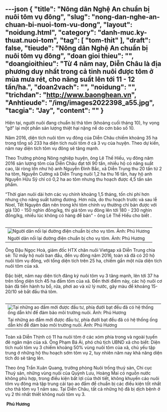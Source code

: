 ---json
{
    "title": "Nông dân Nghệ An chuẩn bị nuôi tôm vụ đông",
    "slug": "nong-dan-nghe-an-chuan-bi-nuoi-tom-vu-dong",
    "layout": "noidung.html",
    "category": "danh-muc.ky-thuat.nuoi-tom",
    "tag": [
        "tom-thit"
    ],
    "draft": false,
    "tieude": "Nông dân Nghệ An chuẩn bị nuôi tôm vụ đông",
    "doan gioi thieu": "",
    "doangioithieu": "Từ 4 năm nay, Diễn Châu là địa phương duy nhất trong cả tỉnh nuôi được tôm ở mùa mưa rét, cho năng suất lên tới 11 - 12 tấn/ha.",
    "doan2vach": "",
    "noidung": "",
    "trichdan": "http://www.baonghean.vn",
    "Anhtieude": "/img/images2022398_a55.jpg",
    "tacgia": "Jay",
    "__content__": ""
}
---
<p><span style="font-size:14px">Hiện tại, người nu&ocirc;i đang chuẩn bị thả t&ocirc;m (khoảng cuối th&aacute;ng 10), hy vọng &ldquo;gỡ&rdquo; lại một phần sản lượng thiệt hại nặng nề do cơn b&atilde;o số 10.</span></p>

<p><span style="font-size:14px">Năm 2016, diện t&iacute;ch nu&ocirc;i t&ocirc;m vụ đ&ocirc;ng của Diễn Ch&acirc;u chiếm khoảng 35 ha trong tổng số 233 ha diện t&iacute;ch nu&ocirc;i t&ocirc;m ở cả 3 vụ của huyện. Theo dự kiến, năm nay diện t&iacute;ch t&ocirc;m vụ đ&ocirc;ng sẽ tăng mạnh.</span></p>

<p><span style="font-size:14px">Theo Trưởng ph&ograve;ng N&ocirc;ng nghiệp huyện, &ocirc;ng L&ecirc; Thế Hiếu, vụ đ&ocirc;ng năm 2016 sản lượng t&ocirc;m của Diễn Ch&acirc;u đạt tới 90 tấn, nhiều hộ c&oacute; năng suất cao, l&atilde;i r&ograve;ng lớn như hộ anh Nguyễn Đ&igrave;nh Bắc, x&atilde; Diễn Trung thu 20 tấn từ 2 ha t&ocirc;m, Nguyễn Cường x&atilde; Diễn Trung nu&ocirc;i 1,2 ha thu 16 tấn, hay hộ anh Nguyễn Hữu Sỹ chỉ c&oacute; 0,2 ha ao t&ocirc;m nhưng thu hoạch được 4,5 tấn sản phẩm.</span></p>

<p><span style="font-size:14px">&ldquo;Thời gian nu&ocirc;i d&agrave;i hơn c&aacute;c vụ ch&iacute;nh khoảng 1,5 th&aacute;ng, tốn chi ph&iacute; hơn nhưng cho năng suất tương đương. Hơn nữa, do thu hoạch trước v&agrave; sau lễ Noel, Tết Nguy&ecirc;n đ&aacute;n n&ecirc;n trong khi t&ocirc;m ch&iacute;nh vụ thường chỉ b&aacute;n được với gi&aacute; 130 - 150 ngh&igrave;n đồng/kg, th&igrave; gi&aacute; t&ocirc;m vụ đ&ocirc;ng l&ecirc;n tới 180 - 230 ngh&igrave;n đồng/kg, nhiều l&uacute;c kh&ocirc;ng c&oacute; h&agrave;ng để b&aacute;n&quot; - &ocirc;ng L&ecirc; Thế Hiếu cho biết&nbsp;.</span></p>

<table align="left" style="width:500px">
	<tbody>
		<tr>
			<td><span style="font-size:14px"><img alt="Người dân nối lại đường điện chuẩn bị cho vụ tôm. Ảnh: Phú Hương" src="http://www.baonghean.vn/dataimages/201710/original/images2022401_a12.jpg" style="float:left" /></span></td>
		</tr>
		<tr>
			<td><span style="font-size:14px">Người d&acirc;n nối lại đường điện chuẩn bị cho vụ t&ocirc;m. Ảnh: Ph&uacute; Hương</span></td>
		</tr>
	</tbody>
</table>

<p><span style="font-size:14px">&Ocirc;ng Đậu Ngọc Ho&agrave;, gi&aacute;m đốc HTX chăn nu&ocirc;i Vietgap x&atilde; Diễn Trung chia sẻ: Từ mấy hộ nu&ocirc;i ban đầu, đến vụ đ&ocirc;ng năm 2016, to&agrave;n x&atilde; đ&atilde; c&oacute; 20 hộ nu&ocirc;i t&ocirc;m vụ đ&ocirc;ng, với tổng diện t&iacute;ch tr&ecirc;n 25 ha, chiếm gần một nửa diện t&iacute;ch nu&ocirc;i t&ocirc;m của x&atilde;.</span></p>

<p><span style="font-size:14px">Đặc biệt, năm nay diện t&iacute;ch đăng k&yacute; nu&ocirc;i t&ocirc;m vụ 3 tăng mạnh, l&ecirc;n tới 37 ha tr&ecirc;n tổng diện t&iacute;ch 45 ha đầm t&ocirc;m của x&atilde;. Đến thời điểm n&agrave;y, c&aacute;c hộ nu&ocirc;i cơ bản đ&atilde; tiến h&agrave;nh tu bổ, rửa, phơi ao v&agrave; xử l&yacute; nước, g&acirc;y m&agrave;u để khoảng 15- 20/10 sẽ bắt đầu thả t&ocirc;m.</span></p>

<table align="left" style="width:500px">
	<tbody>
		<tr>
			<td><span style="font-size:14px"><img alt="Tại những ao đầm mới được đầu tư, phía đưới bạt đều đã có hệ thống ống dẫn khí để đảm bảo môi trường nuôi. Ảnh: Phú Hương" src="http://www.baonghean.vn/dataimages/201710/original/images2022405_a66.jpg" /></span></td>
		</tr>
		<tr>
			<td><span style="font-size:14px">Tại những ao đầm mới được đầu tư, ph&iacute;a đưới bạt đều đ&atilde; c&oacute; hệ thống ống dẫn kh&iacute; để đảm bảo m&ocirc;i trường nu&ocirc;i. Ảnh: Ph&uacute; Hương</span></td>
		</tr>
	</tbody>
</table>

<p><span style="font-size:14px">To&agrave;n x&atilde; Diễn Thịnh c&oacute; 11 ha nu&ocirc;i t&ocirc;m ở c&aacute;c x&oacute;m ph&iacute;a trong v&agrave; ngo&agrave;i tuyến đ&ecirc; ngăn mặn của x&atilde;. &Ocirc;ng Phạm B&aacute; &Aacute;i, ph&oacute; chủ tịch UBND x&atilde; cho biết: Diện t&iacute;ch nu&ocirc;i t&ocirc;m vụ 3 chiếm khoảng 50% v&ugrave;ng nu&ocirc;i t&ocirc;m của x&atilde;, chủ yếu tập trung ở những hộ thu hoạch sớm t&ocirc;m vụ 2, tuy nhi&ecirc;n năm nay khả năng diện t&iacute;ch đ&oacute; sẽ tăng l&ecirc;n.</span></p>

<p><span style="font-size:14px">Theo &ocirc;ng Trần Xu&acirc;n Quang, trưởng ph&ograve;ng Nu&ocirc;i trồng thuỷ sản, Chi cục Thuỷ sản, những v&ugrave;ng nu&ocirc;i của Quỳnh Lưu, Ho&agrave;ng Mai c&oacute; nguồn nước kh&ocirc;ng ph&ugrave; hợp, trong điều kiện bất lợi của thời tiết, kh&ocirc;ng khuyến c&aacute;o nu&ocirc;i t&ocirc;m vụ đ&ocirc;ng m&agrave; tập trung cải tạo ao đầm để chuẩn bị c&aacute;c điều kiện tốt nhất cho thả t&ocirc;m vụ 1 năm sau. Tại Diễn Ch&acirc;u, tất cả những hộ đ&atilde; bị dịch bệnh ở vụ 2 th&igrave; nhất thiết kh&ocirc;ng nu&ocirc;i t&ocirc;m vụ 3.</span></p>

<p><span style="font-size:14px">&nbsp;<strong>Ph&uacute; Hương</strong></span></p>
